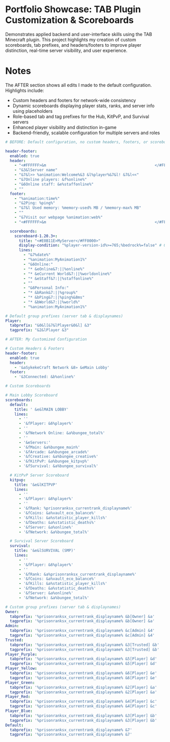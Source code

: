# Portfolio Showcase: TAB Plugin Customization & Scoreboards

Demonstrates applied backend and user-interface skills using the TAB Minecraft plugin. This project highlights my creation of custom scoreboards, tab prefixes, and headers/footers to improve player distinction, real-time server visibility, and user experience.

# Notes

The AFTER section shows all edits I made to the default configuration. Highlights include:
- Custom headers and footers for network-wide consistency
- Dynamic scoreboards displaying player stats, ranks, and server info using placeholders
- Role-based tab and tag prefixes for the Hub, KitPvP, and Survival servers
- Enhanced player visibility and distinction in-game
- Backend-friendly, scalable configuration for multiple servers and roles

```yaml
# BEFORE: Default configuration, no custom headers, footers, or scoreboards

header-footer:
  enabled: true
  header:
    - "<#FFFFFF>&m                                                </#FFFF00>"
    - "&3&lServer name"
    - "&7&l>> %animation:Welcome%&3 &l%player%&7&l! &7&l<<"
    - "&7Online players: &f%online%"
    - "&6Online staff: &e%staffonline%"
    - ""
  footer:
    - "%animation:time%"
    - "&2Ping: %ping%"
    - "&7&l Used memory: %memory-used% MB / %memory-max% MB"
    - ""
    - "&7Visit our webpage %animation:web%"
    - "<#FFFFFF>&m                                                </#FFFF00>"

  scoreboards:
    scoreboard-1.20.3+:
      title: "<#E0B11E>MyServer</#FF0000>"
      display-condition: "%player-version-id%>=765;%bedrock%=false" # Only display it to players using 1.20.3+ AND NOT bedrock edition
      lines:
        - "&7%date%"
        - "%animation:MyAnimation1%"
        - "&6Online:"
        - "* &eOnline&7:||%online%"
        - "* &eCurrent World&7:||%worldonline%"
        - "* &eStaff&7:||%staffonline%"
        - ""
        - "&6Personal Info:"
        - "* &bRank&7:||%group%"
        - "* &bPing&7:||%ping%&8ms"
        - "* &bWorld&7:||%world%"
        - "%animation:MyAnimation1%"

# Default group prefixes (server tab & displaynames)
Player:
  tabprefix: "&0&l[&7&lPlayer&0&l] &3"
  tagprefix: "&2&lPlayer &3"

# AFTER: My Customized Configuration

# Custom Headers & Footers
header-footer:
  enabled: true
  header:
    - '&aSykekeCraft Network &8» &eMain Lobby'
  footer:
    - '&3Connected: &b%online%'

# Custom Scoreboards

# Main Lobby Scoreboard
scoreboards:
  default:
    title: ' &e&lMAIN LOBBY'
    lines:
      - ''
      - '&fPlayer: &6%player%'
      - ''
      - '&fNetwork Online: &a%bungee_total%'
      - ''
      - '&eServers:'
      - '&fMain: &a%bungee_main%'
      - '&fArcade: &a%bungee_arcade%'
      - '&fCreative: &a%bungee_creative%'
      - '&fKitPvP: &a%bungee_kitpvp%'
      - '&fSurvival: &a%bungee_survival%'

  # KitPvP Server Scoreboard
  kitpvp:
    title: '&e&lKITPVP'
    lines:
      - ''
      - '&fPlayer: &6%player%'
      - ''
      - '&fRank: %prisonranksx_currentrank_displayname%'
      - '&fCoins: &a%vault_eco_balance%'
      - '&fKills: &a%statistic_player_kills%'
      - '&fDeaths: &a%statistic_deaths%'
      - '&fServer: &a%online%'
      - '&fNetwork: &a%bungee_total%'

  # Survival Server Scoreboard
  survival:
    title: '&e&lSURVIVAL (SMP)'
    lines:
      - ''
      - '&fPlayer: &6%player%'
      - ''
      - '&fRank: &a%prisonranksx_currentrank_displayname%'
      - '&fCoins: &a%vault_eco_balance%'
      - '&fKills: &a%statistic_player_kills%'
      - '&fDeaths: &a%statistic_deaths%'
      - '&fServer: &a%online%'
      - '&fNetwork: &a%bungee_total%'

# Custom group prefixes (server tab & displaynames)
Owner:
  tabprefix: '%prisonranksx_currentrank_displayname% &b[Owner] &a'
  tagprefix: '%prisonranksx_currentrank_displayname% &b[Owner] &a'
Admin:
  tabprefix: '%prisonranksx_currentrank_displayname% &c[Admin] &4'
  tagprefix: '%prisonranksx_currentrank_displayname% &c[Admin] &4'
Trusted:
  tabprefix: '%prisonranksx_currentrank_displayname% &3[Trusted] &b'
  tagprefix: '%prisonranksx_currentrank_displayname% &3[Trusted] &b'
Player_Purple:
  tabprefix: '%prisonranksx_currentrank_displayname% &5[Player] &d'
  tagprefix: '%prisonranksx_currentrank_displayname% &5[Player] &d'
Player_Yellow:
  tabprefix: '%prisonranksx_currentrank_displayname% &6[Player] &e'
  tagprefix: '%prisonranksx_currentrank_displayname% &6[Player] &e'
Player_Green:
  tabprefix: '%prisonranksx_currentrank_displayname% &2[Player] &a'
  tagprefix: '%prisonranksx_currentrank_displayname% &2[Player] &a'
Player_Red:
  tabprefix: '%prisonranksx_currentrank_displayname% &4[Player] &c'
  tagprefix: '%prisonranksx_currentrank_displayname% &4[Player] &c'
Player_Blue:
  tabprefix: '%prisonranksx_currentrank_displayname% &3[Player] &b'
  tagprefix: '%prisonranksx_currentrank_displayname% &3[Player] &b'
Default:
  tabprefix: '%prisonranksx_currentrank_displayname% &7'
  tagprefix: '%prisonranksx_currentrank_displayname% &7'
